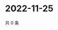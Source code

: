 # 2022-11-25

共 0 条

<!-- BEGIN WEIBO -->
<!-- 最后更新时间 Fri Nov 25 2022 06:00:43 GMT+0800 (China Standard Time) -->

<!-- END WEIBO -->
